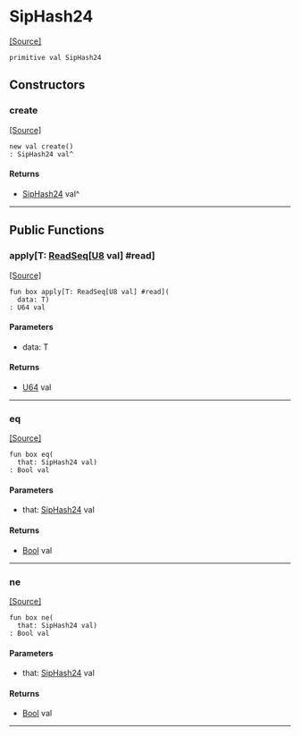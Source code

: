 # SipHash24
<span class="source-link">[[Source]](src/valbytes/_siphash.md#L79)</span>
```pony
primitive val SipHash24
```

## Constructors

### create
<span class="source-link">[[Source]](src/valbytes/_siphash.md#L79)</span>


```pony
new val create()
: SipHash24 val^
```

#### Returns

* [SipHash24](valbytes-SipHash24.md) val^

---

## Public Functions

### apply\[T: [ReadSeq](builtin-ReadSeq.md)\[[U8](builtin-U8.md) val\] #read\]
<span class="source-link">[[Source]](src/valbytes/_siphash.md#L103)</span>


```pony
fun box apply[T: ReadSeq[U8 val] #read](
  data: T)
: U64 val
```
#### Parameters

*   data: T

#### Returns

* [U64](builtin-U64.md) val

---

### eq
<span class="source-link">[[Source]](src/valbytes/_siphash.md#L81)</span>


```pony
fun box eq(
  that: SipHash24 val)
: Bool val
```
#### Parameters

*   that: [SipHash24](valbytes-SipHash24.md) val

#### Returns

* [Bool](builtin-Bool.md) val

---

### ne
<span class="source-link">[[Source]](src/valbytes/_siphash.md#L81)</span>


```pony
fun box ne(
  that: SipHash24 val)
: Bool val
```
#### Parameters

*   that: [SipHash24](valbytes-SipHash24.md) val

#### Returns

* [Bool](builtin-Bool.md) val

---

